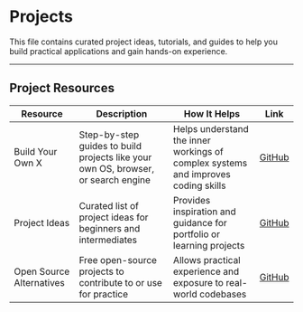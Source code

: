 # Projects

This file contains curated project ideas, tutorials, and guides to help you build practical applications and gain hands-on experience.

---

## Project Resources

| Resource | Description | How It Helps | Link |
|----------|-------------|--------------|------|
| Build Your Own X | Step-by-step guides to build projects like your own OS, browser, or search engine | Helps understand the inner workings of complex systems and improves coding skills | [GitHub](https://github.com/codecrafters-io/build-your-own-x) |
| Project Ideas | Curated list of project ideas for beginners and intermediates | Provides inspiration and guidance for portfolio or learning projects | [GitHub](https://github.com/jwasham/coding-interview-university) |
| Open Source Alternatives | Free open-source projects to contribute to or use for practice | Allows practical experience and exposure to real-world codebases | [GitHub](https://github.com/btw-so/open-source-alternatives) |

